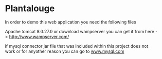 # Plantalouge
In order to demo this web application you need the following files

Apache tomcat 8.0.27.0 or download wampserver you can get it from here -> http://www.wampserver.com/


if mysql connector jar file that was included within this project does not work or for anyother reason you can go to www.mysql.com 

